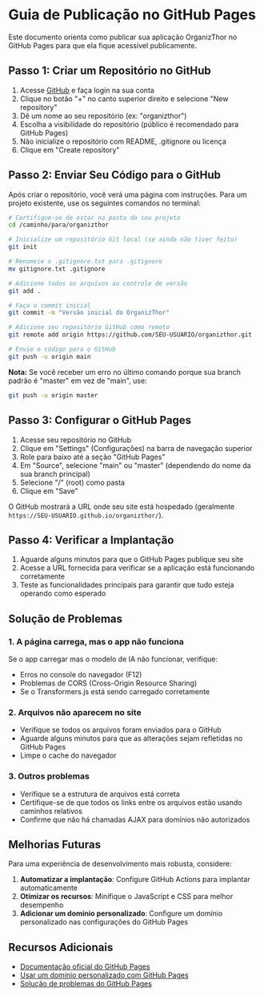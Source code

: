 # Guia de Publicação no GitHub Pages

Este documento orienta como publicar sua aplicação OrganizThor no GitHub Pages para que ela fique acessível publicamente.

## Passo 1: Criar um Repositório no GitHub

1. Acesse [GitHub](https://github.com) e faça login na sua conta
2. Clique no botão "+" no canto superior direito e selecione "New repository"
3. Dê um nome ao seu repositório (ex: "organizthor")
4. Escolha a visibilidade do repositório (público é recomendado para GitHub Pages)
5. Não inicialize o repositório com README, .gitignore ou licença
6. Clique em "Create repository"

## Passo 2: Enviar Seu Código para o GitHub

Após criar o repositório, você verá uma página com instruções. Para um projeto existente, use os seguintes comandos no terminal:

```bash
# Certifique-se de estar na pasta do seu projeto
cd /caminho/para/organizthor

# Inicialize um repositório Git local (se ainda não tiver feito)
git init

# Renomeie o .gitignore.txt para .gitignore
mv gitignore.txt .gitignore

# Adicione todos os arquivos ao controle de versão
git add .

# Faça o commit inicial
git commit -m "Versão inicial do OrganizThor"

# Adicione seu repositório GitHub como remoto
git remote add origin https://github.com/SEU-USUARIO/organizthor.git

# Envie o código para o GitHub
git push -u origin main
```

**Nota:** Se você receber um erro no último comando porque sua branch padrão é "master" em vez de "main", use:

```bash
git push -u origin master
```

## Passo 3: Configurar o GitHub Pages

1. Acesse seu repositório no GitHub
2. Clique em "Settings" (Configurações) na barra de navegação superior
3. Role para baixo até a seção "GitHub Pages"
4. Em "Source", selecione "main" ou "master" (dependendo do nome da sua branch principal)
5. Selecione "/" (root) como pasta
6. Clique em "Save"

O GitHub mostrará a URL onde seu site está hospedado (geralmente `https://SEU-USUARIO.github.io/organizthor/`).

## Passo 4: Verificar a Implantação

1. Aguarde alguns minutos para que o GitHub Pages publique seu site
2. Acesse a URL fornecida para verificar se a aplicação está funcionando corretamente
3. Teste as funcionalidades principais para garantir que tudo esteja operando como esperado

## Solução de Problemas

### 1. A página carrega, mas o app não funciona

Se o app carregar mas o modelo de IA não funcionar, verifique:

- Erros no console do navegador (F12)
- Problemas de CORS (Cross-Origin Resource Sharing)
- Se o Transformers.js está sendo carregado corretamente

### 2. Arquivos não aparecem no site

- Verifique se todos os arquivos foram enviados para o GitHub
- Aguarde alguns minutos para que as alterações sejam refletidas no GitHub Pages
- Limpe o cache do navegador

### 3. Outros problemas

- Verifique se a estrutura de arquivos está correta
- Certifique-se de que todos os links entre os arquivos estão usando caminhos relativos
- Confirme que não há chamadas AJAX para domínios não autorizados

## Melhorias Futuras

Para uma experiência de desenvolvimento mais robusta, considere:

1. **Automatizar a implantação**: Configure GitHub Actions para implantar automaticamente
2. **Otimizar os recursos**: Minifique o JavaScript e CSS para melhor desempenho
3. **Adicionar um domínio personalizado**: Configure um domínio personalizado nas configurações do GitHub Pages

## Recursos Adicionais

- [Documentação oficial do GitHub Pages](https://docs.github.com/pt/pages)
- [Usar um domínio personalizado com GitHub Pages](https://docs.github.com/pt/pages/configuring-a-custom-domain-for-your-github-pages-site)
- [Solução de problemas do GitHub Pages](https://docs.github.com/pt/pages/getting-started-with-github-pages/troubleshooting-github-pages-sites) 